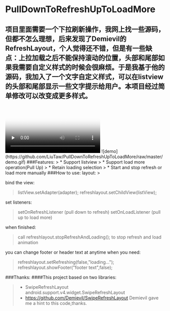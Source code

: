 # PullDownToRefreshUpToLoadMore
项目里面需要一个下拉刷新操作，我网上找一些源码，但都不怎么理想，后来发现了Demievil的RefreshLayout，个人觉得还不错，但是有一些缺点：上拉加载之后不能保持滚动的位置，头部和尾部如果我需要自定义样式的时候会很麻烦。于是我基于他的源码，我加入了一个文字自定义样式，可以在listview的头部和尾部显示一些文字提示给用户。本项目经过简单修改可以改变成更多样式。
------
<video id="video" controls="" preload="none" poster="http://media.w3.org/2010/05/sintel/poster.png">
      <source id="mp4" src="https://github.com/LiuTaw/PullDownToRefreshUpToLoadMore/raw/master/demo.mp4" type="video/mp4">
      <p>Your user agent does not support the HTML5 Video element.</p>
    </video>
    ![demo](https://github.com/LiuTaw/PullDownToRefreshUpToLoadMore/raw/master/demo.gif)
###Features:
> * Support listview
> * Support load more operation(Pull Up)
> * Retain loading selection
> * Start and stop refresh or load more manually
###How to use:
layout:
> <com.liutaw.pulldowntorefreshuptoloadmore.RefreshLayout
       android:id="@+id/refreshlayout"
       android:layout_width="match_parent"
       android:layout_height="match_parent">
       <ListView
           android:id="@+id/listview"
           android:layout_width="match_parent"
           android:layout_height="wrap_content">
       </ListView>
   </com.liutaw.pulldowntorefreshuptoloadmore.RefreshLayout>
   
bind the view:
>listView.setAdapter(adapter);
        refreshlayout.setChildView(listView);

set listeners:
>setOnRefreshListener (pull down to refresh)
setOnLoadListener (pull up to load more)

when finished:
>call  refreshlayout.stopRefreshAndLoading(); to stop refresh and load animation

you can change footer or header text at anytime when you need:
>refreshlayout.setRefreshing(false,"loading...");
refreshlayout.showFooter("footer text",false);


###Thanks:
####This project based on two libraries:
> * SwipeRefreshLayout
 android.support.v4.widget.SwipeRefreshLayout
> * https://github.com/Demievil/SwipeRefreshLayout Demievil gave me a hint to this code,thanks.
